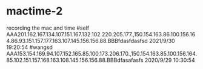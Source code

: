 # mactime-2
recording the mac and time
#self   AAA201.162.167.134.107.151.167.132.102.220.205.177.,150.154.163.86.100.156.164.86.93.151.157.177.163.107.145.156.156.88.BBBfdasfdasfsd 2021/9/30 19:20:54
#wangsd AAA153.154.169.94.107.152.165.85.100.173.206.170.,150.154.163.85.100.156.164.85.102.151.157.168.163.108.145.156.156.88.BBBdfasafasfs  2020/9/29 10:30:54
